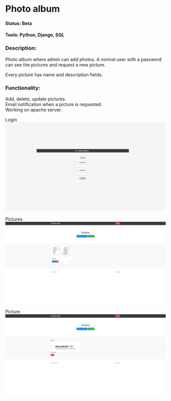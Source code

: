 # Photo album
#### Status: Beta
#### Tools: Python, Django, SQL

### Description:
Photo album where admin can add photos. A normal user with a password can see the pictures and request a new picture.

Every picture has name and description fields.

### Functionality:
Add, delete, update pictures.<br>
Email notification when a picture is requested.<br>
Working on apache server.

Login
![Login](login.png)

Pictures
![Pictures](all_pictures.png)

Picture
![Picture](picture.png)
